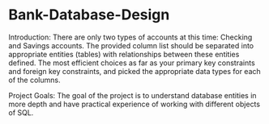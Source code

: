 # Bank-Database-Design

Introduction:
There are only two types of accounts at this time: Checking and Savings accounts. The provided column list should be separated into appropriate entities (tables) with relationships between these entities defined. The most efficient choices as far as your primary key constraints and foreign key constraints, and picked the appropriate data types for each of the columns.

Project Goals:
The goal of the project is to understand database entities in more depth and have practical experience of working with different objects of SQL.
